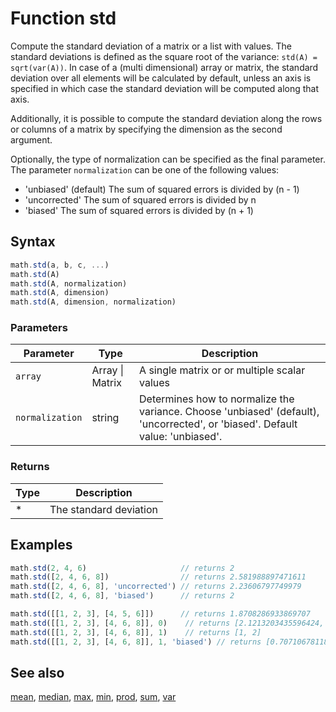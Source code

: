 <!-- Note: This file is automatically generated from source code comments. Changes made in this file will be overridden. -->

# Function std

Compute the standard deviation of a matrix or a list with values.
The standard deviations is defined as the square root of the variance:
`std(A) = sqrt(var(A))`.
In case of a (multi dimensional) array or matrix, the standard deviation
over all elements will be calculated by default, unless an axis is specified
in which case the standard deviation will be computed along that axis.

Additionally, it is possible to compute the standard deviation along the rows
or columns of a matrix by specifying the dimension as the second argument.

Optionally, the type of normalization can be specified as the final
parameter. The parameter `normalization` can be one of the following values:

- 'unbiased' (default) The sum of squared errors is divided by (n - 1)
- 'uncorrected'        The sum of squared errors is divided by n
- 'biased'             The sum of squared errors is divided by (n + 1)


## Syntax

```js
math.std(a, b, c, ...)
math.std(A)
math.std(A, normalization)
math.std(A, dimension)
math.std(A, dimension, normalization)
```

### Parameters

Parameter | Type | Description
--------- | ---- | -----------
`array` | Array &#124; Matrix |  A single matrix or or multiple scalar values
`normalization` | string |  Determines how to normalize the variance. Choose 'unbiased' (default), 'uncorrected', or 'biased'. Default value: 'unbiased'.

### Returns

Type | Description
---- | -----------
* | The standard deviation


## Examples

```js
math.std(2, 4, 6)                     // returns 2
math.std([2, 4, 6, 8])                // returns 2.581988897471611
math.std([2, 4, 6, 8], 'uncorrected') // returns 2.23606797749979
math.std([2, 4, 6, 8], 'biased')      // returns 2

math.std([[1, 2, 3], [4, 5, 6]])      // returns 1.8708286933869707
math.std([[1, 2, 3], [4, 6, 8]], 0)    // returns [2.1213203435596424, 2.8284271247461903, 3.5355339059327378]
math.std([[1, 2, 3], [4, 6, 8]], 1)    // returns [1, 2]
math.std([[1, 2, 3], [4, 6, 8]], 1, 'biased') // returns [0.7071067811865476, 1.4142135623730951]
```


## See also

[mean](mean.md),
[median](median.md),
[max](max.md),
[min](min.md),
[prod](prod.md),
[sum](sum.md),
[var](var.md)
